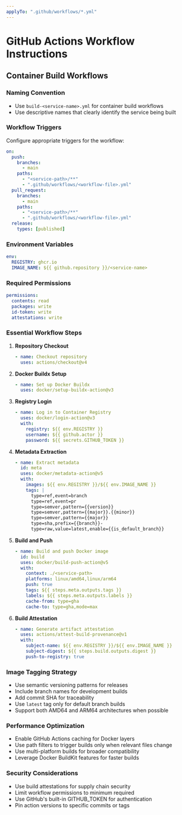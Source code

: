 ```yaml
---
applyTo: ".github/workflows/*.yml"
---
```


# GitHub Actions Workflow Instructions

## Container Build Workflows

### Naming Convention

- Use `build-<service-name>.yml` for container build workflows
- Use descriptive names that clearly identify the service being built

### Workflow Triggers

Configure appropriate triggers for the workflow:

```yaml
on:
  push:
    branches:
      - main
    paths:
      - "<service-path>/**"
      - ".github/workflows/<workflow-file>.yml"
  pull_request:
    branches:
      - main
    paths:
      - "<service-path>/**"
      - ".github/workflows/<workflow-file>.yml"
  release:
    types: [published]
```

### Environment Variables

```yaml
env:
  REGISTRY: ghcr.io
  IMAGE_NAME: ${{ github.repository }}/<service-name>
```

### Required Permissions

```yaml
permissions:
  contents: read
  packages: write
  id-token: write
  attestations: write
```

### Essential Workflow Steps

1. **Repository Checkout**

   ```yaml
   - name: Checkout repository
     uses: actions/checkout@v4
   ```

2. **Docker Buildx Setup**

   ```yaml
   - name: Set up Docker Buildx
     uses: docker/setup-buildx-action@v3
   ```

3. **Registry Login**

   ```yaml
   - name: Log in to Container Registry
     uses: docker/login-action@v3
     with:
       registry: ${{ env.REGISTRY }}
       username: ${{ github.actor }}
       password: ${{ secrets.GITHUB_TOKEN }}
   ```

4. **Metadata Extraction**

   ```yaml
   - name: Extract metadata
     id: meta
     uses: docker/metadata-action@v5
     with:
       images: ${{ env.REGISTRY }}/${{ env.IMAGE_NAME }}
       tags: |
         type=ref,event=branch
         type=ref,event=pr
         type=semver,pattern={{version}}
         type=semver,pattern={{major}}.{{minor}}
         type=semver,pattern={{major}}
         type=sha,prefix={{branch}}-
         type=raw,value=latest,enable={{is_default_branch}}
   ```

5. **Build and Push**

   ```yaml
   - name: Build and push Docker image
     id: build
     uses: docker/build-push-action@v5
     with:
       context: ./<service-path>
       platforms: linux/amd64,linux/arm64
       push: true
       tags: ${{ steps.meta.outputs.tags }}
       labels: ${{ steps.meta.outputs.labels }}
       cache-from: type=gha
       cache-to: type=gha,mode=max
   ```

6. **Build Attestation**
   ```yaml
   - name: Generate artifact attestation
     uses: actions/attest-build-provenance@v1
     with:
       subject-name: ${{ env.REGISTRY }}/${{ env.IMAGE_NAME }}
       subject-digest: ${{ steps.build.outputs.digest }}
       push-to-registry: true
   ```

### Image Tagging Strategy

- Use semantic versioning patterns for releases
- Include branch names for development builds
- Add commit SHA for traceability
- Use `latest` tag only for default branch builds
- Support both AMD64 and ARM64 architectures when possible

### Performance Optimization

- Enable GitHub Actions caching for Docker layers
- Use path filters to trigger builds only when relevant files change
- Use multi-platform builds for broader compatibility
- Leverage Docker BuildKit features for faster builds

### Security Considerations

- Use build attestations for supply chain security
- Limit workflow permissions to minimum required
- Use GitHub's built-in GITHUB_TOKEN for authentication
- Pin action versions to specific commits or tags
